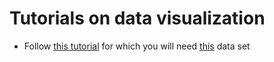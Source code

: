 # Tutorials on data visualization
* Follow [this tutorial](https://www.kaggle.com/residentmario/welcome-to-data-visualization) for which you will need [this](https://www.kaggle.com/sekarmg/pokemon) data set

